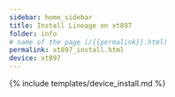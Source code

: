 ```yaml
---
sidebar: home_sidebar
title: Install Lineage on xt897
folder: info
# name of the page (/{{permalink}}.html)
permalink: xt897_install.html
device: xt897
---
```

{% include templates/device_install.md %}
